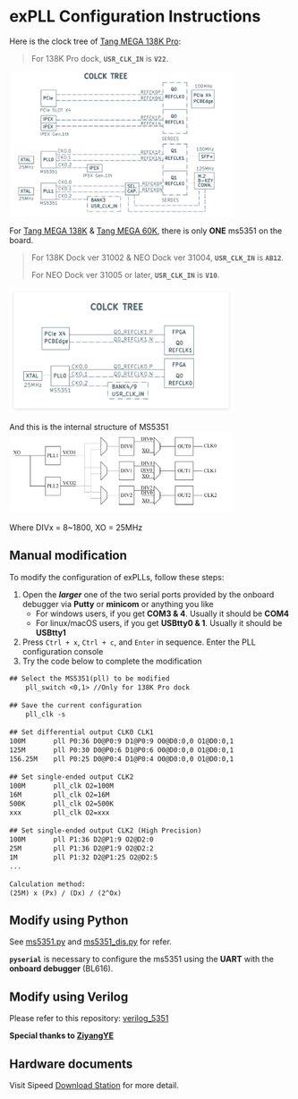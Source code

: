 # exPLL Configuration Instructions
Here is the clock tree of [Tang MEGA 138K Pro](https://wiki.sipeed.com/hardware/en/tang/tang-mega-138k/mega-138k-pro.html):
> For 138K Pro dock,  **`USR_CLK_IN`** is **`V22`**.

<img src="images/138K_CLKTREE.png" width=400> 

For [Tang MEGA 138K](https://wiki.sipeed.com/hardware/en/tang/tang-mega-138k/mega-138k.html) & [Tang MEGA 60K](https://wiki.sipeed.com/hardware/en/tang/tang-mega-138k/mega-60k.html), there is only **ONE** ms5351 on the board.
> For 138K Dock ver 31002 & NEO Dock ver 31004, **`USR_CLK_IN`** is **`AB12`**.
>
> For NEO Dock ver 31005 or later,  **`USR_CLK_IN`** is **`V10`**.

<img src="images/NEO_CLKTREE.png" width=400>  


And this is the internal structure of MS5351
<img src="images/MS5351_internal.png" width=400>  

Where DIVx = 8~1800, XO = 25MHz

## Manual modification

To modify the configuration of exPLLs, follow these steps:
1. Open the ***larger*** one of the two serial ports provided by the onboard debugger via **Putty** or **minicom** or anything you like
    - For windows users, if you get **COM3 & 4**. Usually it should be **COM4**
    - For linux/macOS users, if you get **USBtty0 & 1**. Usually it should be **USBtty1**
2. Press `Ctrl + x`, `Ctrl + c`, and `Enter` in sequence. Enter the PLL configuration console
3. Try the code below to complete the modification
```
## Select the MS5351(pll) to be modified
    pll_switch <0,1> //Only for 138K Pro dock

## Save the current configuration
    pll_clk -s
   
## Set differential output CLK0 CLK1
100M       pll P0:36 D0@P0:9 D1@P0:9 O0@D0:0,0 O1@D0:0,1
125M       pll P0:30 D0@P0:6 D1@P0:6 O0@D0:0,0 O1@D0:0,1
156.25M    pll P0:25 D0@P0:4 D1@P0:4 O0@D0:0,0 O1@D0:0,1

## Set single-ended output CLK2
100M       pll_clk O2=100M
16M        pll_clk O2=16M
500K       pll_clk O2=500K
xxx        pll_clk O2=xxx

## Set single-ended output CLK2 (High Precision)
100M       pll P1:36 D2@P1:9 O2@D2:0
25M        pll P1:36 D2@P1:9 O2@D2:2
1M         pll P1:32 D2@P1:25 O2@D2:5
...

Calculation method:
(25M) x (Px) / (Dx) / (2^Ox)
```
## Modify using Python
See [ms5351.py](python/ms5351.py) and [ms5351_dis.py](python/ms5351_dis.py) for refer.

**`pyserial`** is necessary to configure the ms5351 using the **UART** with the **onboard debugger** (BL616).

## Modify using Verilog
Please refer to this repository: [verilog_5351](https://github.com/ZiyangYE/verilog_5351)

**Special thanks to [ZiyangYE](https://github.com/ZiyangYE/)**

## Hardware documents
Visit Sipeed [Download Station](https://dl.sipeed.com/shareURL/TANG) for more detail.
